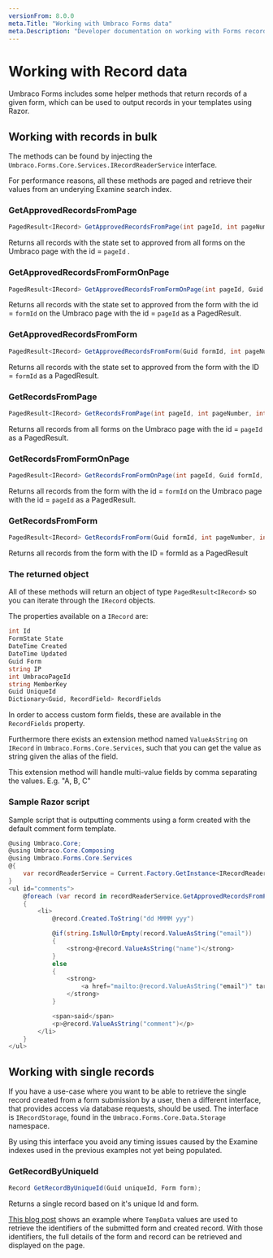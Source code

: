```yaml
---
versionFrom: 8.0.0
meta.Title: "Working with Umbraco Forms data"
meta.Description: "Developer documentation on working with Forms record data."
---
```


# Working with Record data

Umbraco Forms includes some helper methods that return records of a given form, which can be used to output records in your templates using Razor.

## Working with records in bulk

The methods can be found by injecting the `Umbraco.Forms.Core.Services.IRecordReaderService` interface.

For performance reasons, all these methods are paged and retrieve their values from an underying Examine search index.

### GetApprovedRecordsFromPage

```csharp
PagedResult<IRecord> GetApprovedRecordsFromPage(int pageId, int pageNumber, int pageSize)
```

Returns all records with the state set to approved from all forms on the Umbraco page with the id = `pageId` .

### GetApprovedRecordsFromFormOnPage

```csharp
PagedResult<IRecord> GetApprovedRecordsFromFormOnPage(int pageId, Guid formId, int pageNumber, int pageSize)
```

Returns all records with the state set to approved from the form with the id = `formId` on the Umbraco page with the id = `pageId` as a PagedResult<IRecord>.

### GetApprovedRecordsFromForm

```csharp
PagedResult<IRecord> GetApprovedRecordsFromForm(Guid formId, int pageNumber, int pageSize)
```

Returns all records with the state set to approved from the form with the ID = `formId` as a PagedResult<IRecord>.

### GetRecordsFromPage

```csharp
PagedResult<IRecord> GetRecordsFromPage(int pageId, int pageNumber, int pageSize)
```

Returns all records from all forms on the Umbraco page with the id = `pageId` as a PagedResult<IRecord>.

### GetRecordsFromFormOnPage

```csharp
PagedResult<IRecord> GetRecordsFromFormOnPage(int pageId, Guid formId, int pageNumber, int pageSize)
```

Returns all records from the form with the id = `formId` on the Umbraco page with the id = `pageId` as a PagedResult<IRecord>.

### GetRecordsFromForm

```csharp
PagedResult<IRecord> GetRecordsFromForm(Guid formId, int pageNumber, int pageSize)
```

Returns all records from the form with the ID = formId as a PagedResult<IRecord>

### The returned object

All of these methods will return an object of type `PagedResult<IRecord>` so you can iterate through the `IRecord` objects.

The properties available on a `IRecord` are:

```csharp
int Id
FormState State
DateTime Created
DateTime Updated
Guid Form
string IP
int UmbracoPageId
string MemberKey
Guid UniqueId
Dictionary<Guid, RecordField> RecordFields
```

In order to access custom form fields, these are available in the `RecordFields` property.

Furthermore there exists an extension method named `ValueAsString` on  `IRecord` in `Umbraco.Forms.Core.Services`, such that you can get the value as string given the alias of the field.

This extension method will handle multi-value fields by comma separating the values. E.g. "A, B, C"

### Sample Razor script

Sample script that is outputting comments using a form created with the default comment form template.

```csharp
@using Umbraco.Core;
@using Umbraco.Core.Composing
@using Umbraco.Forms.Core.Services
@{
    var recordReaderService = Current.Factory.GetInstance<IRecordReaderService>();
}
<ul id="comments">
    @foreach (var record in recordReaderService.GetApprovedRecordsFromPage(Model.Id, 1, 10).Items)
    {
        <li>
            @record.Created.ToString("dd MMMM yyy")

            @if(string.IsNullOrEmpty(record.ValueAsString("email"))
            {
                <strong>@record.ValueAsString("name")</strong>
            }
            else
            {
                <strong>
                    <a href="mailto:@record.ValueAsString("email")" target="_blank">@record.ValueAsString("name")</a>
                </strong>
            }

            <span>said</span>
            <p>@record.ValueAsString("comment")</p>
        </li>
    }
</ul>
```

## Working with single records

If you have a use-case where you want to be able to retrieve the single record created from a form submission by a user, then a different interface, that provides access via database requests, should be used.  The interface is `IRecordStorage`, found in the `Umbraco.Forms.Core.Data.Storage` namespace.

By using this interface you avoid any timing issues caused by the Examine indexes used in the previous examples not yet being populated.

### GetRecordByUniqueId

```csharp
Record GetRecordByUniqueId(Guid uniqueId, Form form);
```

Returns a single record based on it's unique Id and form.

[This blog post](https://www.andybutland.dev/2022/04/getting-submitted-form-data-in-umbraco.html) shows an example where `TempData` values are used to retrieve the identifiers of the submitted form and created record. With those identifiers, the full details of the form and record can be retrieved and displayed on the page.


